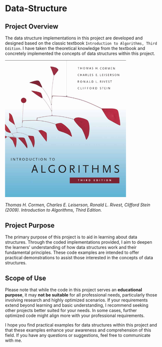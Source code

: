 # Data-Structure
## Project Overview
The data structure implementations in this project are developed and designed based on the classic textbook `Introduction to Algorithms, Third Edition`. I have taken the theoretical knowledge from the textbook and concretely implemented the concepts of data structures within this project.

<img src="https://github.com/mjyang0902/Data-Structure/blob/main/figures/Introduction_to_Algorithm.png"  width="400">

*Thomas H. Cormen, Charles E. Leiserson, Ronald L. Rivest, Clifford Stein (2009). Introduction to Algorithms, Third Edition.*

## Project Purpose
The primary purpose of this project is to aid in learning about data structures. Through the coded implementations provided, I aim to deepen the learners' understanding of how data structures work and their fundamental principles. These code examples are intended to offer practical demonstrations to assist those interested in the concepts of data structures.

## Scope of Use
Please note that while the code in this project serves an **educational purpose**, it may **not be suitable** for all professional needs, particularly those involving research and highly optimized scenarios. If your requirements extend beyond learning and basic understanding, I recommend seeking other projects better suited for your needs. In some cases, further optimized code might align more with your professional requirements.

I hope you find practical examples for data structures within this project and that these examples enhance your awareness and comprehension of this field. If you have any questions or suggestions, feel free to communicate with me.
